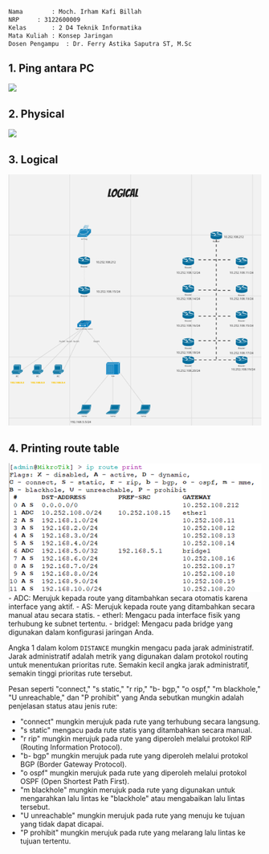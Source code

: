     Nama		: Moch. Irham Kafi Billah
    NRP		: 3122600009
    Kelas		: 2 D4 Teknik Informatika
    Mata Kuliah	: Konsep Jaringan
    Dosen Pengampu	: Dr. Ferry Astika Saputra ST, M.Sc
    
## **1. Ping antara PC**
<img src="./assets/ping_antara_pc.jpeg">

## **2. Physical**
<img src="./assets/physical.png">

## **3. Logical**
<img src="./assets/logical.png">

## **4. Printing route table**
<img src="./assets/ip_route_print.png">
- ADC: Merujuk kepada route yang ditambahkan secara otomatis karena interface yang aktif.
- AS: Merujuk kepada route yang ditambahkan secara manual atau secara statis.
- etherl: Mengacu pada interface fisik yang terhubung ke subnet tertentu.
- bridgel: Mengacu pada bridge yang digunakan dalam konfigurasi jaringan Anda.

Angka 1 dalam kolom `DISTANCE` mungkin mengacu pada jarak administratif. Jarak administratif adalah metrik yang digunakan dalam protokol routing untuk menentukan prioritas rute. Semakin kecil angka jarak administratif, semakin tinggi prioritas rute tersebut.

Pesan seperti "connect," "s static," "r rip," "b- bgp," "o ospf," "m blackhole," "U unreachable," dan "P prohibit" yang Anda sebutkan mungkin adalah penjelasan status atau jenis rute:

- "connect" mungkin merujuk pada rute yang terhubung secara langsung.
- "s static" mengacu pada rute statis yang ditambahkan secara manual.
- "r rip" mungkin merujuk pada rute yang diperoleh melalui protokol RIP (Routing Information Protocol).
- "b- bgp" mungkin merujuk pada rute yang diperoleh melalui protokol BGP (Border Gateway Protocol).
- "o ospf" mungkin merujuk pada rute yang diperoleh melalui protokol OSPF (Open Shortest Path First).
- "m blackhole" mungkin merujuk pada rute yang digunakan untuk mengarahkan lalu lintas ke "blackhole" atau mengabaikan lalu lintas tersebut.
- "U unreachable" mungkin merujuk pada rute yang menuju ke tujuan yang tidak dapat dicapai.
- "P prohibit" mungkin merujuk pada rute yang melarang lalu lintas ke tujuan tertentu.
